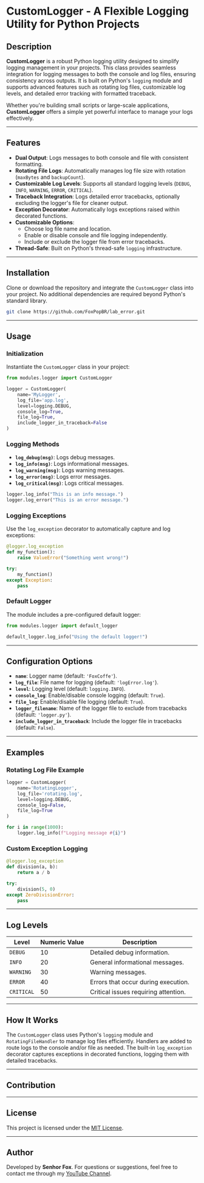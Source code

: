 
# CustomLogger - A Flexible Logging Utility for Python Projects

## Description

**CustomLogger** is a robust Python logging utility designed to simplify logging management in your projects. This class provides seamless integration for logging messages to both the console and log files, ensuring consistency across outputs. It is built on Python's `logging` module and supports advanced features such as rotating log files, customizable log levels, and detailed error tracking with formatted traceback.

Whether you're building small scripts or large-scale applications, **CustomLogger** offers a simple yet powerful interface to manage your logs effectively.

---

## Features

- **Dual Output**: Logs messages to both console and file with consistent formatting.
- **Rotating File Logs**: Automatically manages log file size with rotation (`maxBytes` and `backupCount`).
- **Customizable Log Levels**: Supports all standard logging levels (`DEBUG`, `INFO`, `WARNING`, `ERROR`, `CRITICAL`).
- **Traceback Integration**: Logs detailed error tracebacks, optionally excluding the logger's file for cleaner output.
- **Exception Decorator**: Automatically logs exceptions raised within decorated functions.
- **Customizable Options**:
  - Choose log file name and location.
  - Enable or disable console and file logging independently.
  - Include or exclude the logger file from error tracebacks.
- **Thread-Safe**: Built on Python's thread-safe `logging` infrastructure.

---

## Installation

Clone or download the repository and integrate the `CustomLogger` class into your project. No additional dependencies are required beyond Python's standard library.

```bash
git clone https://github.com/FoxPopBR/lab_error.git
```

---

## Usage

### Initialization

Instantiate the `CustomLogger` class in your project:

```python
from modules.logger import CustomLogger

logger = CustomLogger(
    name='MyLogger',
    log_file='app.log',
    level=logging.DEBUG,
    console_log=True,
    file_log=True,
    include_logger_in_traceback=False
)
```

### Logging Methods

- **`log_debug(msg)`**: Logs debug messages.
- **`log_info(msg)`**: Logs informational messages.
- **`log_warning(msg)`**: Logs warning messages.
- **`log_error(msg)`**: Logs error messages.
- **`log_critical(msg)`**: Logs critical messages.

```python
logger.log_info("This is an info message.")
logger.log_error("This is an error message.")
```

### Logging Exceptions

Use the `log_exception` decorator to automatically capture and log exceptions:

```python
@logger.log_exception
def my_function():
    raise ValueError("Something went wrong!")

try:
    my_function()
except Exception:
    pass
```

### Default Logger

The module includes a pre-configured default logger:

```python
from modules.logger import default_logger

default_logger.log_info("Using the default logger!")
```

---

## Configuration Options

- **`name`**: Logger name (default: `'FoxCoffe'`).
- **`log_file`**: File name for logging (default: `'logError.log'`).
- **`level`**: Logging level (default: `logging.INFO`).
- **`console_log`**: Enable/disable console logging (default: `True`).
- **`file_log`**: Enable/disable file logging (default: `True`).
- **`logger_filename`**: Name of the logger file to exclude from tracebacks (default: `'logger.py'`).
- **`include_logger_in_traceback`**: Include the logger file in tracebacks (default: `False`).

---

## Examples

### Rotating Log File Example

```python
logger = CustomLogger(
    name='RotatingLogger',
    log_file='rotating.log',
    level=logging.DEBUG,
    console_log=False,
    file_log=True
)

for i in range(1000):
    logger.log_info(f"Logging message #{i}")
```

### Custom Exception Logging

```python
@logger.log_exception
def division(a, b):
    return a / b

try:
    division(5, 0)
except ZeroDivisionError:
    pass
```

---

## Log Levels

| Level     | Numeric Value | Description                          |
|-----------|---------------|--------------------------------------|
| `DEBUG`   | 10            | Detailed debug information.         |
| `INFO`    | 20            | General informational messages.     |
| `WARNING` | 30            | Warning messages.                   |
| `ERROR`   | 40            | Errors that occur during execution. |
| `CRITICAL`| 50            | Critical issues requiring attention.|

---

## How It Works

The `CustomLogger` class uses Python's `logging` module and `RotatingFileHandler` to manage log files efficiently. Handlers are added to route logs to the console and/or file as needed. The built-in `log_exception` decorator captures exceptions in decorated functions, logging them with detailed tracebacks.

---

## Contribution


---

## License

This project is licensed under the [MIT License](LICENSE).

---

## Author

Developed by **Senhor Fox**. For questions or suggestions, feel free to contact me through my [YouTube Channel](https://youtube.com/@FoxpopPlay).
